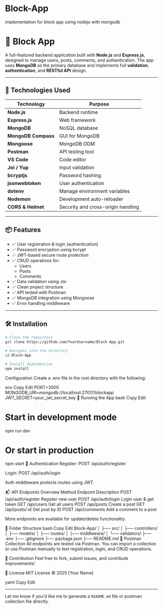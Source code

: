 # Block-App
implementation for block app using nodejs with mongodb 
# 🧱 Block App

A full-featured backend application built with **Node.js** and **Express.js**, designed to manage users, posts, comments, and authentication. The app uses **MongoDB** as the primary database and implements full **validation**, **authentication**, and **RESTful API** design.

---

## 🚀 Technologies Used

| Technology          | Purpose                              |
|---------------------|---------------------------------------|
| **Node.js**         | Backend runtime                       |
| **Express.js**      | Web framework                         |
| **MongoDB**         | NoSQL database                        |
| **MongoDB Compass** | GUI for MongoDB                       |
| **Mongoose**        | MongoDB ODM                           |
| **Postman**         | API testing tool                      |
| **VS Code**         | Code editor                           |
| **Joi / Yup**       | Input validation                      |
| **bcryptjs**        | Password hashing                      |
| **jsonwebtoken**    | User authentication                   |
| **dotenv**          | Manage environment variables          |
| **Nodemon**         | Development auto-reloader             |
| **CORS & Helmet**   | Security and cross-origin handling    |

---

## 📦 Features

- ✅ User registration & login (authentication)
- ✅ Password encryption using bcrypt
- ✅ JWT-based secure route protection
- ✅ CRUD operations for:
  - Users
  - Posts
  - Comments
- ✅ Data validation using Joi
- ✅ Clean project structure
- ✅ API tested with Postman
- ✅ MongoDB integration using Mongoose
- ✅ Error handling middleware

---

## 🛠 Installation

```bash
# Clone the repository
git clone https://github.com/YourUsername/Block-App.git

# Navigate into the directory
cd Block-App

# Install dependencies
npm install
```
Configuration
Create a .env file in the root directory with the following:

env
Copy
Edit
PORT=3000
MONGODB_URI=mongodb://localhost:27017/blockapp
JWT_SECRET=your_jwt_secret_key
🧪 Running the App
bash
Copy
Edit
# Start in development mode
npm run dev

# Or start in production
npm start
🔐 Authentication
Register: POST /api/auth/register

Login: POST /api/auth/login

Auth middleware protects routes using JWT.

📬 API Endpoints Overview
Method	Endpoint	Description
POST	/api/auth/register	Register new user
POST	/api/auth/login	Login user & get token
GET	/api/users	Get all users
POST	/api/posts	Create a post
GET	/api/posts/:id	Get post by ID
POST	/api/comments	Add a comment to a post

More endpoints are available for update/delete functionality.

📂 Folder Structure
bash
Copy
Edit
Block-App/
│
├── src/
│   ├── controllers/
│   ├── models/
│   ├── routes/
│   ├── middleware/
│   └── validators/
├── .env
├── .gitignore
├── package.json
├── README.md
🧪 Postman Collection
All endpoints are tested via Postman. You can import a collection or use Postman manually to test registration, login, and CRUD operations.

🤝 Contribution
Feel free to fork, submit issues, and contribute improvements!

📄 License
MIT License © 2025 [Your Name]

yaml
Copy
Edit

---

Let me know if you'd like me to generate a `README.md` file or postman collection file directly.
